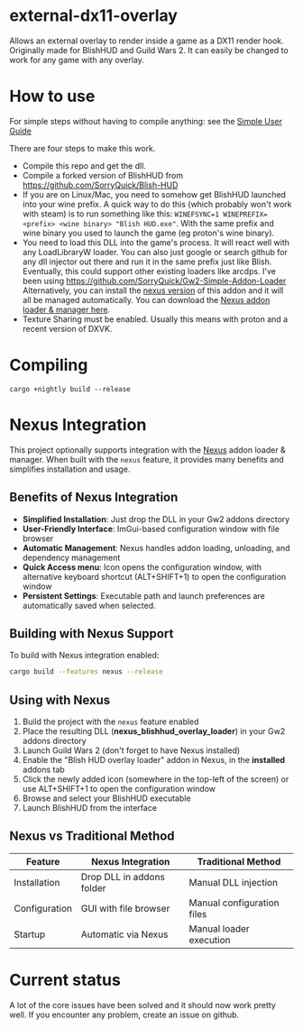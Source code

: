 # external-dx11-overlay

Allows an external overlay to render inside a game as a DX11 render hook. Originally made for BlishHUD and Guild Wars 2.
It can easily be changed to work for any game with any overlay.

# How to use

For simple steps without having to compile anything: see the [Simple User Guide](https://github.com/SorryQuick/external-dx11-overlay/blob/master/Simple-User-Guide.md)

There are four steps to make this work.

- Compile this repo and get the dll.
- Compile a forked version of BlishHUD from https://github.com/SorryQuick/Blish-HUD
- If you are on Linux/Mac, you need to somehow get BlishHUD launched into your wine prefix. A quick way to do this (which probably won't work with steam) is to run something like this:
  ``WINEFSYNC=1 WINEPREFIX=<prefix> <wine binary> "Blish HUD.exe"``. With the same prefix and wine binary you used to launch the game (eg proton's wine binary).
- You need to load this DLL into the game's process. It will react well with any LoadLibraryW loader. You can also just google or search github for any dll injector out there and run it in the same prefix just like Blish. Eventually, this could support other existing loaders like arcdps. I've been using https://github.com/SorryQuick/Gw2-Simple-Addon-Loader
  Alternatively, you can install the [nexus version](#nexus-integration) of this addon and it will all be managed automatically. You can download the [Nexus addon loader &amp; manager here](https://raidcore.gg/Nexus).
- Texture Sharing must be enabled. Usually this means with proton and a recent version of DXVK.

# Compiling

``cargo +nightly build --release``

# Nexus Integration

This project optionally supports integration with the [Nexus](https://github.com/zerthox/nexus) addon loader & manager. When built with the `nexus` feature, it provides many benefits and simplifies installation and usage.

## Benefits of Nexus Integration

- **Simplified Installation**: Just drop the DLL in your Gw2 addons directory
- **User-Friendly Interface**: ImGui-based configuration window with file browser
- **Automatic Management**: Nexus handles addon loading, unloading, and dependency management
- **Quick Access menu**: Icon opens the configuration window, with alternative keyboard shortcut (ALT+SHIFT+1) to open the configuration window
- **Persistent Settings**: Executable path and launch preferences are automatically saved when selected.

## Building with Nexus Support

To build with Nexus integration enabled:

```bash
cargo build --features nexus --release
```

## Using with Nexus

1. Build the project with the `nexus` feature enabled
2. Place the resulting DLL (**nexus_blishhud_overlay_loader**) in your Gw2 addons directory
3. Launch Guild Wars 2 (don't forget to have Nexus installed)
4. Enable the "Blish HUD overlay loader" addon in Nexus, in the **installed** addons tab
5. Click the newly added icon (somewhere in the top-left of the screen) or use ALT+SHIFT+1 to open the configuration window
6. Browse and select your BlishHUD executable
7. Launch BlishHUD from the interface

## Nexus vs Traditional Method

| Feature       | Nexus Integration         | Traditional Method         |
| ------------- | ------------------------- | -------------------------- |
| Installation  | Drop DLL in addons folder | Manual DLL injection       |
| Configuration | GUI with file browser     | Manual configuration files |
| Startup       | Automatic via Nexus       | Manual loader execution    |

# Current status

A lot of the core issues have been solved and it should now work pretty well.
If you encounter any problem, create an issue on github.
